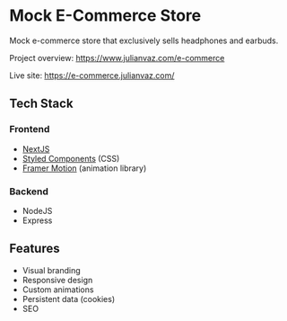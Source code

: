 # Mock E-Commerce Store

Mock e-commerce store that exclusively sells headphones and earbuds.

Project overview: https://www.julianvaz.com/e-commerce

Live site: https://e-commerce.julianvaz.com/

## Tech Stack

### Frontend

- [NextJS](https://nextjs.org/)
- [Styled Components](https://styled-components.com/) (CSS)
- [Framer Motion](https://www.framer.com/motion/) (animation library)

### Backend

- NodeJS
- Express

## Features

- Visual branding
- Responsive design
- Custom animations
- Persistent data (cookies)
- SEO

